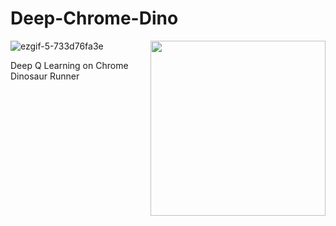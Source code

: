 # Deep-Chrome-Dino
![ezgif-5-733d76fa3e](https://github.com/AleCava01/Deep-Chrome-Dino/assets/52034469/df225090-fb5a-4889-ad27-497d1d610255)
<img align="right" height="280" src="https://github.com/AleCava01/Deep-Chrome-Dino/assets/52034469/3370f718-41a5-4bdb-a8d0-d9411f21e905">

Deep Q Learning on Chrome Dinosaur Runner

